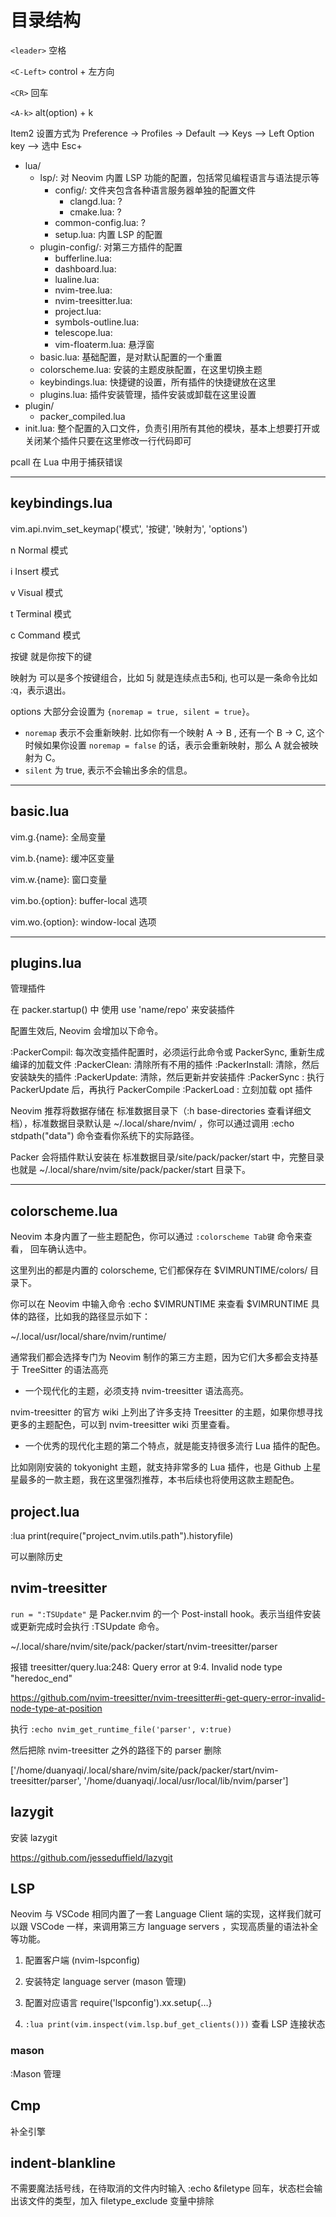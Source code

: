 # 目录结构

`<leader>` 空格

`<C-Left>` control + 左方向

`<CR>` 回车

`<A-k>` alt(option) + k

Item2 设置方式为 Preference -> Profiles -> Default --> Keys --> Left Option key --> 选中 Esc+

- lua/
    - lsp/: 对 Neovim 内置 LSP 功能的配置，包括常见编程语言与语法提示等
        - config/: 文件夹包含各种语言服务器单独的配置文件
            - clangd.lua: ?
            - cmake.lua: ?
        - common-config.lua: ?
        - setup.lua: 内置 LSP 的配置
    - plugin-config/: 对第三方插件的配置
        - bufferline.lua:
        - dashboard.lua:
        - lualine.lua:
        - nvim-tree.lua:
        - nvim-treesitter.lua:
        - project.lua:
        - symbols-outline.lua:
        - telescope.lua:
        - vim-floaterm.lua: 悬浮窗
    - basic.lua: 基础配置，是对默认配置的一个重置
    - colorscheme.lua: 安装的主题皮肤配置，在这里切换主题
    - keybindings.lua: 快捷键的设置，所有插件的快捷键放在这里
    - plugins.lua: 插件安装管理，插件安装或卸载在这里设置
- plugin/
    - packer_compiled.lua
- init.lua: 整个配置的入口文件，负责引用所有其他的模块，基本上想要打开或关闭某个插件只要在这里修改一行代码即可



pcall 在 Lua 中用于捕获错误


---
## keybindings.lua

vim.api.nvim_set_keymap('模式', '按键', '映射为', 'options')

n Normal 模式

i Insert 模式

v Visual 模式

t Terminal 模式

c Command 模式

按键 就是你按下的键

映射为 可以是多个按键组合，比如 5j 就是连续点击5和j,  也可以是一条命令比如 :q<CR>，表示退出。

options 大部分会设置为 `{noremap = true, silent = true}`。
- `noremap` 表示不会重新映射. 比如你有一个映射 A -> B , 还有一个 B -> C, 这个时候如果你设置 `noremap = false` 的话，表示会重新映射，那么 A 就会被映射为 C。
- `silent` 为 true, 表示不会输出多余的信息。

---
## basic.lua

vim.g.{name}: 全局变量

vim.b.{name}: 缓冲区变量

vim.w.{name}: 窗口变量

vim.bo.{option}: buffer-local 选项

vim.wo.{option}: window-local 选项


---

## plugins.lua

管理插件

在 packer.startup() 中 使用 use 'name/repo' 来安装插件

配置生效后, Neovim 会增加以下命令。

:PackerCompil: 每次改变插件配置时，必须运行此命令或 PackerSync, 重新生成编译的加载文件
:PackerClean: 清除所有不用的插件
:PackerInstall: 清除，然后安装缺失的插件
:PackerUpdate: 清除，然后更新并安装插件
:PackerSync : 执行 PackerUpdate 后，再执行 PackerCompile
:PackerLoad : 立刻加载 opt 插件

Neovim 推荐将数据存储在 标准数据目录下（:h base-directories 查看详细文档），标准数据目录默认是 ~/.local/share/nvim/ ，你可以通过调用 :echo stdpath("data") 命令查看你系统下的实际路径。

Packer 会将插件默认安装在 标准数据目录/site/pack/packer/start 中，完整目录也就是 ~/.local/share/nvim/site/pack/packer/start 目录下。


---

## colorscheme.lua

Neovim 本身内置了一些主题配色，你可以通过 `:colorscheme Tab键` 命令来查看， 回车确认选中。 

这里列出的都是内置的 colorscheme, 它们都保存在 $VIMRUNTIME/colors/ 目录下。

你可以在 Neovim 中输入命令 :echo $VIMRUNTIME 来查看 $VIMRUNTIME 具体的路径，比如我的路径显示如下：

~/.local/usr/local/share/nvim/runtime/


通常我们都会选择专门为 Neovim 制作的第三方主题，因为它们大多都会支持基于 TreeSitter 的语法高亮

- 一个现代化的主题，必须支持 nvim-treesitter 语法高亮。

nvim-treesitter 的官方 wiki 上列出了许多支持 Treesitter 的主题，如果你想寻找更多的主题配色，可以到 nvim-treesitter wiki 页里查看。

- 一个优秀的现代化主题的第二个特点，就是能支持很多流行 Lua 插件的配色。

比如刚刚安装的 tokyonight 主题，就支持非常多的 Lua 插件，也是 Github 上星星最多的一款主题，我在这里强烈推荐，本书后续也将使用这款主题配色。

## project.lua

:lua print(require("project_nvim.utils.path").historyfile)

可以删除历史

## nvim-treesitter

`run = ":TSUpdate"` 是 Packer.nvim 的一个 Post-install hook。表示当组件安装或更新完成时会执行 :TSUpdate 命令。

~/.local/share/nvim/site/pack/packer/start/nvim-treesitter/parser

报错 treesitter/query.lua:248: Query error at 9:4. Invalid node type "heredoc_end"

https://github.com/nvim-treesitter/nvim-treesitter#i-get-query-error-invalid-node-type-at-position

执行 `:echo nvim_get_runtime_file('parser', v:true)`

然后把除 nvim-treesitter 之外的路径下的 parser 删除

['/home/duanyaqi/.local/share/nvim/site/pack/packer/start/nvim-treesitter/parser', '/home/duanyaqi/.local/usr/local/lib/nvim/parser']

## lazygit

安装 lazygit

https://github.com/jesseduffield/lazygit

## LSP

Neovim 与 VSCode 相同内置了一套 Language Client 端的实现，这样我们就可以跟 VSCode 一样，来调用第三方 language servers ，实现高质量的语法补全等功能。


1. 配置客户端 (nvim-lspconfig)

2. 安装特定 language server (mason 管理)

3. 配置对应语言 require('lspconfig').xx.setup{…}

4. `:lua print(vim.inspect(vim.lsp.buf_get_clients()))` 查看 LSP 连接状态

### mason

:Mason 管理


## Cmp

补全引擎


## indent-blankline

不需要魔法括号线，在待取消的文件内时输入 :echo &filetype 回车，状态栏会输出该文件的类型，加入 filetype_exclude 变量中排除
